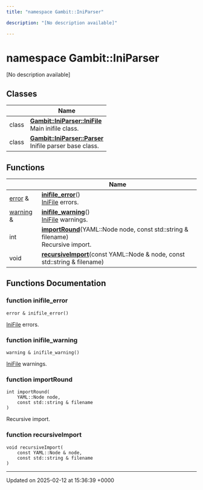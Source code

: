 ```yaml
---
title: "namespace Gambit::IniParser"

description: "[No description available]"

---
```


# namespace Gambit::IniParser

[No description available]

## Classes

|                | Name           |
| -------------- | -------------- |
| class | **[Gambit::IniParser::IniFile](/documentation/code/classes/classgambit_1_1iniparser_1_1inifile/)** <br>Main inifile class.  |
| class | **[Gambit::IniParser::Parser](/documentation/code/classes/classgambit_1_1iniparser_1_1parser/)** <br>Inifile parser base class.  |

## Functions

|                | Name           |
| -------------- | -------------- |
| [error](/documentation/code/classes/classgambit_1_1error/) & | **[inifile_error](/documentation/code/namespaces/namespacegambit_1_1iniparser/#function-inifile-error)**()<br>[IniFile]() errors.  |
| [warning](/documentation/code/classes/classgambit_1_1warning/) & | **[inifile_warning](/documentation/code/namespaces/namespacegambit_1_1iniparser/#function-inifile-warning)**()<br>[IniFile]() warnings.  |
| int | **[importRound](/documentation/code/namespaces/namespacegambit_1_1iniparser/#function-importround)**(YAML::Node node, const std::string & filename)<br>Recursive import.  |
| void | **[recursiveImport](/documentation/code/namespaces/namespacegambit_1_1iniparser/#function-recursiveimport)**(const YAML::Node & node, const std::string & filename) |


## Functions Documentation

### function inifile_error

```
error & inifile_error()
```

[IniFile]() errors. 

### function inifile_warning

```
warning & inifile_warning()
```

[IniFile]() warnings. 

### function importRound

```
int importRound(
    YAML::Node node,
    const std::string & filename
)
```

Recursive import. 

### function recursiveImport

```
void recursiveImport(
    const YAML::Node & node,
    const std::string & filename
)
```






-------------------------------

Updated on 2025-02-12 at 15:36:39 +0000